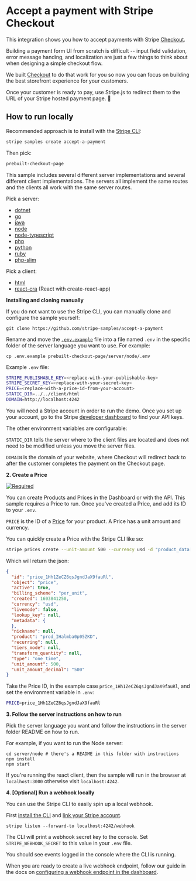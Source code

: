 # Accept a payment with Stripe Checkout

This integration shows you how to accept payments with Stripe
[Checkout](https://stripe.com/docs/checkout).

Building a payment form UI from scratch is difficult -- input field
validation, error message handing, and localization are just a few things
to think about when designing a simple checkout flow.

We built [Checkout](https://stripe.com/docs/payments/checkout) to do that
work for you so now you can focus on building the best storefront
experience for your customers.

Once your customer is ready to pay, use Stripe.js to redirect them to the
URL of your Stripe hosted payment page. 🥳

## How to run locally

Recommended approach is to install with the [Stripe CLI](https://stripe.com/docs/stripe-cli#install):

```sh
stripe samples create accept-a-payment
```

Then pick:

```sh
prebuilt-checkout-page
```

This sample includes several different server implementations and several
different client implementations. The servers all implement the same routes and
the clients all work with the same server routes.

Pick a server:

- [dotnet](./server/dotnet)
- [go](./server/go)
- [java](./server/java)
- [node](./server/node)
- [node-typescript](./server/node-typescript)
- [php](./server/php)
- [python](./server/python)
- [ruby](./server/ruby)
- [php-slim](./server/php-slim)

Pick a client:

- [html](./client/html)
- [react-cra](./client/react-cra) (React with create-react-app)


**Installing and cloning manually**

If you do not want to use the Stripe CLI, you can manually clone and configure
the sample yourself:

```
git clone https://github.com/stripe-samples/accept-a-payment
```

Rename and move the [`.env.example`](.env.example) file into a file named
`.env` in the specific folder of the server language you want to use. For
example:

```
cp .env.example prebuilt-checkout-page/server/node/.env
```

Example `.env` file:

```sh
STRIPE_PUBLISHABLE_KEY=<replace-with-your-publishable-key>
STRIPE_SECRET_KEY=<replace-with-your-secret-key>
PRICE=<replace-with-a-price-id-from-your-account>
STATIC_DIR=../../client/html
DOMAIN=http://localhost:4242
```

You will need a Stripe account in order to run the demo. Once you set up
your account, go to the Stripe [developer
dashboard](https://stripe.com/docs/development#api-keys) to find your API
keys.

The other environment variables are configurable:

`STATIC_DIR` tells the server where to the client files are located and does
not need to be modified unless you move the server files.

`DOMAIN` is the domain of your website, where Checkout will redirect back to
after the customer completes the payment on the Checkout page.

**2. Create a Price**

[![Required](https://img.shields.io/badge/REQUIRED-TRUE-ORANGE.svg)](https://shields.io/)


You can create Products and Prices in the Dashboard or with the API. This
sample requires a Price to run. Once you've created a Price, and add its ID to
your `.env`.

`PRICE` is the ID of a [Price](https://stripe.com/docs/api/prices/create) for
your product. A Price has a unit amount and currency.

You can quickly create a Price with the Stripe CLI like so:

```sh
stripe prices create --unit-amount 500 --currency usd -d "product_data[name]=demo"
```

Which will return the json:

```json
{
  "id": "price_1Hh1ZeCZ6qsJgndJaX9fauRl",
  "object": "price",
  "active": true,
  "billing_scheme": "per_unit",
  "created": 1603841250,
  "currency": "usd",
  "livemode": false,
  "lookup_key": null,
  "metadata": {
  },
  "nickname": null,
  "product": "prod_IHalmba0p05ZKD",
  "recurring": null,
  "tiers_mode": null,
  "transform_quantity": null,
  "type": "one_time",
  "unit_amount": 500,
  "unit_amount_decimal": "500"
}
```

Take the Price ID, in the example case `price_1Hh1ZeCZ6qsJgndJaX9fauRl`, and set the environment variable in `.env`:

```sh
PRICE=price_1Hh1ZeCZ6qsJgndJaX9fauRl
```

**3. Follow the server instructions on how to run**

Pick the server language you want and follow the instructions in the server
folder README on how to run.

For example, if you want to run the Node server:

```
cd server/node # there's a README in this folder with instructions
npm install
npm start
```

If you're running the react client, then the sample will run in the browser at
`localhost:3000` otherwise visit `localhost:4242`.


**4. [Optional] Run a webhook locally**

You can use the Stripe CLI to easily spin up a local webhook.

First [install the CLI](https://stripe.com/docs/stripe-cli) and [link your Stripe account](https://stripe.com/docs/stripe-cli#link-account).

```
stripe listen --forward-to localhost:4242/webhook
```

The CLI will print a webhook secret key to the console. Set
`STRIPE_WEBHOOK_SECRET` to this value in your `.env` file.

You should see events logged in the console where the CLI is running.

When you are ready to create a live webhook endpoint, follow our guide in the
docs on [configuring a webhook endpoint in the
dashboard](https://stripe.com/docs/webhooks/setup#configure-webhook-settings).
